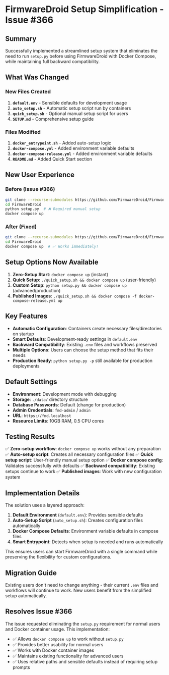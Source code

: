 # FirmwareDroid Setup Simplification - Issue #366

## Summary

Successfully implemented a streamlined setup system that eliminates the need to run `setup.py` before using FirmwareDroid with Docker Compose, while maintaining full backward compatibility.

## What Was Changed

### New Files Created
1. **`default.env`** - Sensible defaults for development usage
2. **`auto_setup.sh`** - Automatic setup script run by containers
3. **`quick_setup.sh`** - Optional manual setup script for users
4. **`SETUP.md`** - Comprehensive setup guide

### Files Modified
1. **`docker_entrypoint.sh`** - Added auto-setup logic
2. **`docker-compose.yml`** - Added environment variable defaults
3. **`docker-compose-release.yml`** - Added environment variable defaults
4. **`README.md`** - Added Quick Start section

## New User Experience

### Before (Issue #366)
```bash
git clone --recurse-submodules https://github.com/FirmwareDroid/FirmwareDroid.git
cd FirmwareDroid
python setup.py  # ❌ Required manual setup
docker compose up
```

### After (Fixed)
```bash
git clone --recurse-submodules https://github.com/FirmwareDroid/FirmwareDroid.git
cd FirmwareDroid
docker compose up  # ✅ Works immediately!
```

## Setup Options Now Available

1. **Zero-Setup Start**: `docker compose up` (instant)
2. **Quick Setup**: `./quick_setup.sh && docker compose up` (user-friendly)
3. **Custom Setup**: `python setup.py && docker compose up` (advanced/production)
4. **Published Images**: `./quick_setup.sh && docker compose -f docker-compose-release.yml up`

## Key Features

- **Automatic Configuration**: Containers create necessary files/directories on startup
- **Smart Defaults**: Development-ready settings in `default.env`
- **Backward Compatibility**: Existing `.env` files and workflows preserved
- **Multiple Options**: Users can choose the setup method that fits their needs
- **Production Ready**: `python setup.py -p` still available for production deployments

## Default Settings

- **Environment**: Development mode with debugging
- **Storage**: `./data/` directory structure
- **Database Passwords**: Default (change for production)
- **Admin Credentials**: `fmd-admin` / `admin`
- **URL**: `https://fmd.localhost`
- **Resource Limits**: 10GB RAM, 0.5 CPU cores

## Testing Results

✅ **Zero-setup workflow**: `docker compose up` works without any preparation
✅ **Auto-setup script**: Creates all necessary configuration files
✅ **Quick setup script**: User-friendly manual setup option
✅ **Docker compose config**: Validates successfully with defaults
✅ **Backward compatibility**: Existing setups continue to work
✅ **Published images**: Work with new configuration system

## Implementation Details

The solution uses a layered approach:

1. **Default Environment** (`default.env`): Provides sensible defaults
2. **Auto-Setup Script** (`auto_setup.sh`): Creates configuration files automatically
3. **Docker Compose Defaults**: Environment variable defaults in compose files
4. **Smart Entrypoint**: Detects when setup is needed and runs automatically

This ensures users can start FirmwareDroid with a single command while preserving the flexibility for custom configurations.

## Migration Guide

Existing users don't need to change anything - their current `.env` files and workflows will continue to work. New users benefit from the simplified setup automatically.

## Resolves Issue #366

The issue requested eliminating the `setup.py` requirement for normal users and Docker container usage. This implementation:

- ✅ Allows `docker compose up` to work without `setup.py`
- ✅ Provides better usability for normal users
- ✅ Works with Docker container images
- ✅ Maintains existing functionality for advanced users
- ✅ Uses relative paths and sensible defaults instead of requiring setup prompts